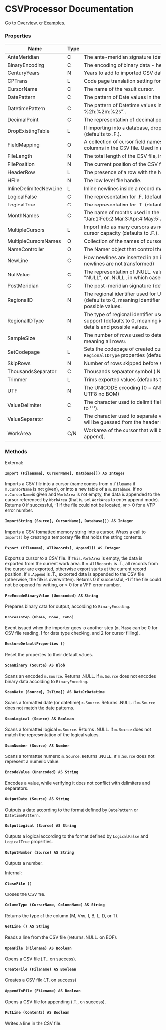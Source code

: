 # CSVProcessor Documentation

Go to [Overview](DOCUMENTATION.md "Overview"), or [Examples](examples.md "Examples").

### Properties

| Name | Type | Information |
| ---- | ---- | ----------- |
| AnteMeridian | C | The ante-meridian signature (defaults to "AM"). |
| BinaryEncoding | C | The encoding of binary data - hex, base64, or plain (defaults to "hex"). |
| CenturyYears | N | Years to add to imported CSV dates (defaults to 0). |
| CPTrans | L | Code page translation setting for new text columns (defaults to .T.) |
| CursorName | C | The name of the result cursor. |
| DatePattern | C | The pattern of Date values in the CSV file (defaults to "%4Y-%2M-%2D"). |
| DatetimePattern | C | The pattern of Datetime values in the CSV file (defaults to "%4Y-%2M-%2D %2h:%2m:%2s"). |
| DecimalPoint | C | The representation of decimal point in the CSV file (defaults to "."). |
| DropExistingTable | L | If importing into a database, drop existing table if the target table already exists (defaults to .F.). |
| FieldMapping | O | A collection of cursor field names, mapped (by indexed position or by key) to the columns in the CSV file. Used in append mode. |
| FileLength | N | The total length of the CSV file, in bytes. |
| FilePosition | N | The current position of the CSV file, while being read. |
| HeaderRow | L | The presence of a row with the header for columns (defaults to .T.). |
| HFile | N | The low level file handle. |
| InlineDelimitedNewLine | L | Inline newlines inside a record may be delimited with the value delimiter. |
| LogicalFalse | C | The representation for .F. (defaults to "F") |
| LogicalTrue | C | The representation for .T. (defaults to "T") |
| MonthNames | C | The name of months used in the date or datetime values (defaults to "Jan:1:Feb:2:Mar:3:Apr:4:May:5:Jun:6:Jul:7:Aug:8:Sep:9:Oct:10:Nov:11:Dec:12") |
| MultipleCursors | L | Import into as many cursors as needed if the number of columns exceeds single cursor capacity (defaults to .F.). |
| MultipleCursorsNames | O | Collection of the names of cursors imported in multiple cursors mode. |
| NameController | O | The Namer object that control the naming of fields and cursor. |
| NewLine | C | How newlines are inserted in an imported or exported value (defaults to .NULL., newlines are not transformed) |
| NullValue | C | The representation of .NULL. values (defaults to ""). Can be a string, such as "NULL", or .NULL., in which cases empty values are kept as such. |
| PostMeridian | C | The post-meridian signature (defaults to "PM"). |
| RegionalID | N | The regional identifier used for Unicode to ANSI charset translation support (defaults to 0, meaning identifier not set). See STRCONV() help for details and possible values. |
| RegionalIDType | N | The type of regional identifier used for Unicode to ANSI charset translation support (defaults to 0, meaning identifier type not set). See STRCONV() help for details and possible values. |
| SampleSize | N | The number of rows used to determine the column data type (defaults to 0, meaning all rows). |
| SetCodepage | L | Sets the codepage of created cursors, as defined by `RegionalID` and `RegionalIDType` properties (defaults to .F.). |
| SkipRows | N | Number of rows skipped before starting the import (defaults to 0) |
| ThousandsSeparator | C | Thousands separator symbol (.NULL. if numbers don't have separators) |
| Trimmer | L | Trims exported values (defaults to .T.) |
| UTF | N | The UNICODE encoding (0 = ANSI, 1 = LittleEndian, 2 = BigEndian, 3 = UTF8, 4 = UTF8 no BOM) |
| ValueDelimiter | C | The character used to delimit fields that may include value separators (defaults to '"'). |
| ValueSeparator | C | The character used to separate values (defaults to ","). If `.NULL.`, the separator will be guessed from the header row. |
| WorkArea | C/N | Workarea of the cursor that will be appended (defaults to empty, meaning no append). |

### Methods

External:

#### `Import (Filename[, CursorName[, Database]]) AS Integer`
Imports a CSV file into a cursor (name comes from `m.Filename` if `m.CursorName` is not given), or into a new table of a `m.Database`. If no `m.CursorName`is given and `WorkArea` is not empty, the data is appended to the cursor referenced by `WorkArea` (that is, set `WorkArea` to enter append mode).
Returns 0 if successful, -1 if the file could not be located, or > 0 for a VFP error number.

#### `ImportString (Source[, CursorName[, Database]]) AS Integer`
Imports a CSV formatted memory string into a cursor. Wraps a call to `Import()` by creating a temporary file that holds the string contents.

#### `Export (Filename[, AllRecords[, Append]]) AS Integer`
Exports a cursor to a CSV file. If `This.WorkArea` is empty, the data is exported from the current work area. If `m.AllRecords` is .T., all records from the cursor are exported, otherwise export starts at the current record position. If `m.Append` is .T., exported data is appended to the CSV file (otherwise, the file is overwritten).
Returns 0 if successful, -1 if the file could not be opened for writing, or > 0 for a VFP error number.

#### `PreEncodeBinaryValue (Unencoded) AS String`
Prepares binary data for output, according to `BinaryEncoding`.

#### `ProcessStep (Phase, Done, ToDo)`
Event issued when the importer goes to another step (`m.Phase` can be 0 for CSV file reading, 1 for data type checking, and 2 for cursor filling).

#### `RestoreDefaultProperties ()`
Reset the properties to their default values.

#### `ScanBinary (Source) AS Blob`
Scans an encoded `m.Source`. Returns .NULL. if `m.Source` does not encodes binary data according to `BinaryEncoding`.

#### `ScanDate (Source[, IsTime]) AS DateOrDatetime`
Scans a formatted date (or datetime) `m.Source`. Returns .NULL. if `m.Source` does not match the date patterns.

#### `ScanLogical (Source) AS Boolean`
Scans a formatted logical `m.Source`. Returns .NULL. if `m.Source` does not match the representation of the logical values.

#### `ScanNumber (Source) AS Number`
Scans a formatted numeric `m.Source`. Returns .NULL. if `m.Source` does not represent a numeric value.

#### `EncodeValue (Unencoded) AS String`
Encodes a value, while verifying it does not conflict with delimiters and separators. 

#### `OutputDate (Source) AS String`
Outputs a date according to the format defined by `DatePattern` or `DatetimePattern`.

#### `OutputLogical (Source) AS String`
Outputs a logical according to the format defined by `LogicalFalse` and `LogicalTrue` properties.

#### `OutputNumber (Source) AS String`
Outputs a number.

Internal:

#### `CloseFile ()`
Closes the CSV file.

#### `ColumnType (CursorName, ColumnName) AS String`
Returns the type of the column (M, V*nn*, I, B, L, D, or T).

#### `GetLine () AS String`
Reads a line from the CSV file (returns .NULL. on EOF).

#### `OpenFile (Filename) AS Boolean`
Opens a CSV file (.T., on success).

#### `CreateFile (Filename) AS Boolean`
Creates a CSV file (.T. on success)

#### `AppendToFile (Filename) AS Boolean`
Opens a CSV file for appending (.T., on success).

#### `PutLine (Contents) AS Boolean`
Writes a line in the CSV file.
